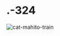 # .-324
![cat-mahito-train](https://github.com/user-attachments/assets/52a0b4b7-c305-4db2-bd24-43efb7f3d71d)
